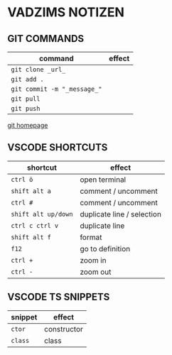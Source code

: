 # VADZIMS NOTIZEN

## GIT COMMANDS

| command | effect |
| --- | --- |
| `git clone _url_` | |
| `git add .` | |
| `git commit -m "_message_"` |     |
| `git pull` |   |
| `git push`  |   |

[git homepage](https://git-scm.com)

## VSCODE SHORTCUTS

| shortcut | effect |
| --- | --- |
| `ctrl ö` | open terminal |
| `shift alt a` | comment / uncomment |
| `ctrl #` | comment / uncomment |
| `shift alt up/down` | duplicate line / selection |
| `ctrl c ctrl v` | duplicate line |
| `shift alt f` | format |
| `f12` | go to definition |
| `ctrl +` | zoom in |
| `ctrl -` | zoom out |

## VSCODE TS SNIPPETS

| snippet | effect |
| --- | --- |
| `ctor` | constructor |
| `class` | class |

